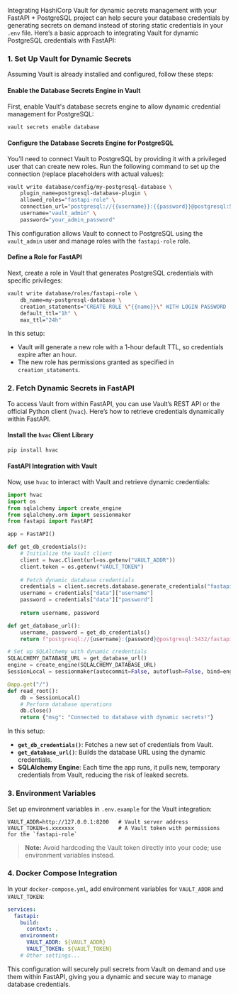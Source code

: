 Integrating HashiCorp Vault for dynamic secrets management with your FastAPI + PostgreSQL project can help secure your database credentials by generating secrets on demand instead of storing static credentials in your `.env` file. Here’s a basic approach to integrating Vault for dynamic PostgreSQL credentials with FastAPI:

### 1. **Set Up Vault for Dynamic Secrets**

Assuming Vault is already installed and configured, follow these steps:

#### Enable the Database Secrets Engine in Vault
First, enable Vault's database secrets engine to allow dynamic credential management for PostgreSQL:

```sh
vault secrets enable database
```

#### Configure the Database Secrets Engine for PostgreSQL
You’ll need to connect Vault to PostgreSQL by providing it with a privileged user that can create new roles. Run the following command to set up the connection (replace placeholders with actual values):

```sh
vault write database/config/my-postgresql-database \
    plugin_name=postgresql-database-plugin \
    allowed_roles="fastapi-role" \
    connection_url="postgresql://{{username}}:{{password}}@postgresql:5432/fastapi" \
    username="vault_admin" \
    password="your_admin_password"
```

This configuration allows Vault to connect to PostgreSQL using the `vault_admin` user and manage roles with the `fastapi-role` role.

#### Define a Role for FastAPI
Next, create a role in Vault that generates PostgreSQL credentials with specific privileges:

```sh
vault write database/roles/fastapi-role \
    db_name=my-postgresql-database \
    creation_statements="CREATE ROLE \"{{name}}\" WITH LOGIN PASSWORD '{{password}}' VALID UNTIL '{{expiration}}'; GRANT SELECT ON ALL TABLES IN SCHEMA public TO \"{{name}}\";" \
    default_ttl="1h" \
    max_ttl="24h"
```

In this setup:
- Vault will generate a new role with a 1-hour default TTL, so credentials expire after an hour.
- The new role has permissions granted as specified in `creation_statements`.

### 2. **Fetch Dynamic Secrets in FastAPI**

To access Vault from within FastAPI, you can use Vault’s REST API or the official Python client (`hvac`). Here’s how to retrieve credentials dynamically within FastAPI.

#### Install the `hvac` Client Library

```sh
pip install hvac
```

#### FastAPI Integration with Vault
Now, use `hvac` to interact with Vault and retrieve dynamic credentials:

```python
import hvac
import os
from sqlalchemy import create_engine
from sqlalchemy.orm import sessionmaker
from fastapi import FastAPI

app = FastAPI()

def get_db_credentials():
    # Initialize the Vault client
    client = hvac.Client(url=os.getenv("VAULT_ADDR"))
    client.token = os.getenv("VAULT_TOKEN")
    
    # Fetch dynamic database credentials
    credentials = client.secrets.database.generate_credentials("fastapi-role")
    username = credentials["data"]["username"]
    password = credentials["data"]["password"]
    
    return username, password

def get_database_url():
    username, password = get_db_credentials()
    return f"postgresql://{username}:{password}@postgresql:5432/fastapi"

# Set up SQLAlchemy with dynamic credentials
SQLALCHEMY_DATABASE_URL = get_database_url()
engine = create_engine(SQLALCHEMY_DATABASE_URL)
SessionLocal = sessionmaker(autocommit=False, autoflush=False, bind=engine)

@app.get("/")
def read_root():
    db = SessionLocal()
    # Perform database operations
    db.close()
    return {"msg": "Connected to database with dynamic secrets!"}
```

In this setup:
- **`get_db_credentials()`**: Fetches a new set of credentials from Vault.
- **`get_database_url()`**: Builds the database URL using the dynamic credentials.
- **SQLAlchemy Engine**: Each time the app runs, it pulls new, temporary credentials from Vault, reducing the risk of leaked secrets.

### 3. **Environment Variables**

Set up environment variables in `.env.example` for the Vault integration:

```plaintext
VAULT_ADDR=http://127.0.0.1:8200   # Vault server address
VAULT_TOKEN=s.xxxxxxx              # A Vault token with permissions for the `fastapi-role`
```

> **Note:** Avoid hardcoding the Vault token directly into your code; use environment variables instead.

### 4. **Docker Compose Integration**

In your `docker-compose.yml`, add environment variables for `VAULT_ADDR` and `VAULT_TOKEN`:

```yaml
services:
  fastapi:
    build:
      context: .
    environment:
      VAULT_ADDR: ${VAULT_ADDR}
      VAULT_TOKEN: ${VAULT_TOKEN}
    # Other settings...
```

This configuration will securely pull secrets from Vault on demand and use them within FastAPI, giving you a dynamic and secure way to manage database credentials.

